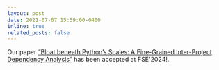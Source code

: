 ```yaml
---
layout: post
date: 2021-07-07 15:59:00-0400
inline: true
related_posts: false
---
```

Our paper [“Bloat beneath Python’s Scales: A Fine-Grained Inter-Project Dependency Analysis”](https://2024.esec-fse.org/details/fse-2024-research-papers/104/Bloat-beneath-Python-s-Scales-A-Fine-Grained-Inter-Project-Dependency-Analysis) has been accepted at FSE'2024!.
